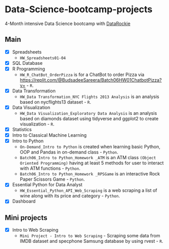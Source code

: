 # Data-Science-bootcamp-projects
4-Month intensive Data Science bootcamp with [DataRockie](https://datarockie.com/)

## Main
* [x] Spreadsheets
  - `HW_Spreadsheets01-04`
* [x] SQL Database
* [x] R Programming
  - `HW_R_ChatBot_OrderPizza` is for a ChatBot to order Pizza via https://replit.com/@BudsadeeSareera/Batch06HW01ChatbotPizza?v= - `R`.
* [x] Data Transformation
  - `HW_Data Transformation_NYC Flights 2013 Analysis` is an analysis based on nycflights13 dataset - `R`.
* [x] Data Visualization
  - `HW_Data Visualization_Exploratory Data Analysis` is an analysis based on diamonds dataset using tidyverse and ggplot2 to create visualization - `R`.
* [x] Statistics 
* [x] Intro to Classical Machine Learning
* [x] Intro to Python
  - `On-Demand_Intro to Python` is created when learning basic Python, OOP and Pandas in on-demand class - `Python`. 
  - `Batch06_Intro to Python_Homework _ATM` is an ATM class `(Object Oriented Programming)` having at least 5 methods for user to interact with ATM functions - `Python`.
  - `Batch06_Intro to Python_Homework _RPSGame` is an interactive Rock Paper Scissors Game - `Python`.
* [x] Essential Python for Data Analyst
  - `HW_Essential_Python_API_Web_Scraping` is a web scraping a list of wine along with its price and category - `Python`.
* [x] Dashboard

## Mini projects
* [x] Intro to Web Scraping
  - `Mini Project - Intro to Web Scraping` - Scraping some data from IMDB dataset and specphone Samsung database by using rvest - `R`. 
